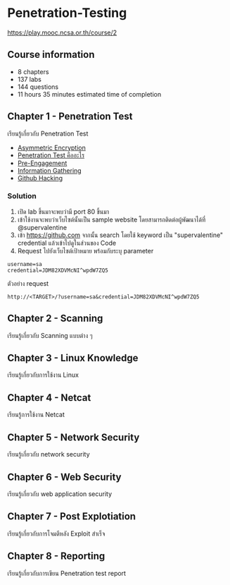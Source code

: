 # Penetration-Testing
https://play.mooc.ncsa.or.th/course/2

## Course information
- 8 chapters
- 137 labs
- 144 questions
- 11 hours 35 minutes estimated time of completion

## Chapter 1 - Penetration Test
เรียนรู้เกี่ยวกับ Penetration Test
- [Asymmetric Encryption](https://play.mooc.ncsa.or.th/lab/34)
- [Penetration Test คืออะไร](https://play.mooc.ncsa.or.th/lab/35)
- [Pre-Engagement](https://play.mooc.ncsa.or.th/lab/36)
- [Information Gathering](https://play.mooc.ncsa.or.th/lab/37)
- [Github Hacking](https://play.mooc.ncsa.or.th/lab/38)

### Solution
1. เปิด lab ขึ้นมาจะพบว่ามี port 80 ขึ้นมา
2. เข้าใช้งานจะพบว่าเว็บไซต์นั้นเป็น sample website โดยสามารถติดต่อผู้พัฒนาได้ที่ @supervalentine
3. เข้า https://github.com จากนั้น search โดยใช้ keyword เป็น "supervalentine" credential แล้วเข้าไปดูในส่วนของ Code
4. Request ไปยังเว็บไซต์เป้าหมาย พร้อมกับระบุ parameter

```
username=sa
credential=JDM82XDVMcNI^wpdW7ZQ5
```
ตัวอย่าง request
```
http://<TARGET>/?username=sa&credential=JDM82XDVMcNI^wpdW7ZQ5
```

## Chapter 2 - Scanning
เรียนรู้เกี่ยวกับ Scanning แบบต่าง ๆ


## Chapter 3 - Linux Knowledge
เรียนรู้เกี่ยวกับการใช้งาน Linux


## Chapter 4 - Netcat
เรียนรู้การใช้งาน Netcat


## Chapter 5 - Network Security
เรียนรู้เกี่ยวกับ network security


## Chapter 6 - Web Security
เรียนรู้เกี่ยวกับ web application security


## Chapter 7 - Post Explotiation
เรียนรู้เกี่ยวกับการโจมตีหลัง Exploit สำเร็จ


## Chapter 8 - Reporting
เรียนรู้เกี่ยวกับการเขียน Penetration test report

